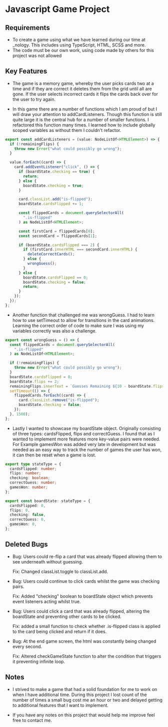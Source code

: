 # Javascript Game Project

## Requirements

- To create a game using what we have learned during our time at \_nology. This includes using TypeScript, HTML, SCSS and more.
- The code must be our own work, using code made by others for this project was not allowed

## Key Features

- The game is a memory game, whereby the user picks cards two at a time and if they are correct it deletes them from the grid until all are gone. If the
  user selects incorrect cards it flips the cards back over for the user to try again.

- In this game there are a number of functions which I am proud of but I will draw your attention to addCardListeners. Though this function is still quite large it is the central hub for a number of smaller functions. I refactored this function many times. I learned how to include globally scoped variables as without them I couldn't refactor.

```typescript
export const addCardListeners = (value: NodeListOf<HTMLElement>) => {
  if (!remainingFlips) {
    throw new Error("what could possibly go wrong");
  }

  value.forEach((card) => {
    card.addEventListener("click", () => {
      if (boardState.checking == true) {
        return;
      } else {
        boardState.checking = true;
      }

      card.classList.add("is-flipped");
      boardState.cardsFlipped += 1;

      const flippedCards = document.querySelectorAll(
        ".is-flipped"
      ) as NodeListOf<HTMLElement>;

      const firstCard = flippedCards[0];
      const secondCard = flippedCards[1];

      if (boardState.cardsFlipped === 2) {
        if (firstCard.innerHTML === secondCard.innerHTML) {
          deleteCorrectCards();
        } else {
          wrongGuess();
        }
      } else {
        boardState.cardsFlipped == 0;
        boardState.checking = false;
        return;
      }
    });
  });
};
```

- Another function that challenged me was wrongGuess. I had to learn how to use setTimeout to allow for transitions in the card animations. Learning the correct order of code to make sure I was using my variables correctly was also a challenge.

```typescript
export const wrongGuess = () => {
  const flippedCards = document.querySelectorAll(
    ".is-flipped"
  ) as NodeListOf<HTMLElement>;

  if (!remainingFlips) {
    throw new Error("what could possibly go wrong");
  }
  boardState.cardsFlipped = 0;
  boardState.flips += 2;
  remainingFlips.innerText = `Guesses Remaining ${10 - boardState.flips / 2}`;
  setTimeout(() => {
    flippedCards.forEach((card) => {
      card.classList.remove("is-flipped");
      boardState.checking = false;
    });
  }, 1500);
};
```

- Lastly I wanted to showcase my boardState object. Originally consisting of three types: cardsFlipped, flips and correctGuess. I found that as I wanted to
  implement more features more key-value pairs were needed. For Example gamesWon was added very late in development but was needed as an easy way to track the
  number of games the user has won, it can then be reset when a game is lost.

```typescript
export type stateType = {
  cardsFlipped: number;
  flips: number;
  checking: boolean;
  correctGuess: number;
  gamesWon: number;
};

export const boardState: stateType = {
  cardsFlipped: 0,
  flips: 0,
  checking: false,
  correctGuess: 0,
  gamesWon: 0,
};
```

## Deleted Bugs

- Bug: Users could re-flip a card that was already flipped allowing them to see underneath without guessing.

  Fix: Changed classList.toggle to classList.add.

- Bug: Users could continue to click cards whilst the game was checking pairs.

  Fix: Added "checking" boolean to boardState object which prevents event listeners acting whilst true.

- Bug: Users could click a card that was already flipped, altering the boardState and preventing other cards to be clicked.

  Fix: added a small function to check whether .is-flipped class is applied to the card being clicked and return if it does.

- Bug: At the end game screen, the html was constantly being changed every second.

  Fix: Altered checkGameState function to alter the condition that triggers it preventing infinite loop.

## Notes

- I strived to make a game that had a solid foundation for me to work on when I have additional time. During this project I lost count of the number of times a small bug cost me an hour or two and delayed getting to additional features that I want to implement.

- If you have any notes on this project that would help me improve feel free to contact me.
